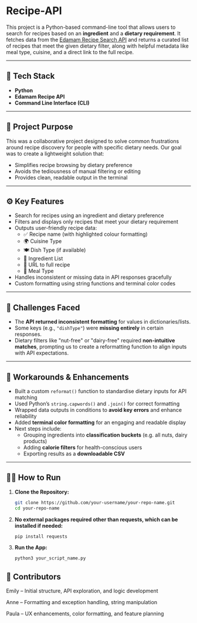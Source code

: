 # Recipe-API

This project is a Python-based command-line tool that allows users to search for recipes based on an **ingredient** and a **dietary requirement**. It fetches data from the [Edamam Recipe Search API](https://developer.edamam.com/) and returns a curated list of recipes that meet the given dietary filter, along with helpful metadata like meal type, cuisine, and a direct link to the full recipe.

---

## 🔧 Tech Stack

- **Python**  
- **Edamam Recipe API**  
- **Command Line Interface (CLI)**  

---

## 🎯 Project Purpose

This was a collaborative project designed to solve common frustrations around recipe discovery for people with specific dietary needs. Our goal was to create a lightweight solution that:

- Simplifies recipe browsing by dietary preference
- Avoids the tediousness of manual filtering or editing
- Provides clean, readable output in the terminal

---

## ⚙️ Key Features

- Search for recipes using an ingredient and dietary preference  
- Filters and displays only recipes that meet your dietary requirement  
- Outputs user-friendly recipe data:
  - ✅ Recipe name (with highlighted colour formatting)
  - 🌍 Cuisine Type
  - 🍽️ Dish Type (if available)
  - 🧾 Ingredient List
  - 🔗 URL to full recipe
  - 🍱 Meal Type
- Handles inconsistent or missing data in API responses gracefully  
- Custom formatting using string functions and terminal color codes  

---

## 🚧 Challenges Faced

- The **API returned inconsistent formatting** for values in dictionaries/lists.
- Some keys (e.g., `"dishType"`) were **missing entirely** in certain responses.
- Dietary filters like "nut-free" or "dairy-free" required **non-intuitive matches**, prompting us to create a reformatting function to align inputs with API expectations.

---

## 🔨 Workarounds & Enhancements

- Built a custom `reformat()` function to standardise dietary inputs for API matching  
- Used Python’s `string.capwords()` and `.join()` for correct formatting  
- Wrapped data outputs in conditions to **avoid key errors** and enhance reliability  
- Added **terminal color formatting** for an engaging and readable display  
- Next steps include:
  - Grouping ingredients into **classification buckets** (e.g. all nuts, dairy products)
  - Adding **calorie filters** for health-conscious users
  - Exporting results as a **downloadable CSV**

---

## 🏃‍♀️ How to Run

1. **Clone the Repository:**
   ```bash
   git clone https://github.com/your-username/your-repo-name.git
   cd your-repo-name

2. **No external packages required other than requests, which can be installed if needed:**
    ```bash
    pip install requests

3. **Run the App:**
    ```bash
    python3 your_script_name.py

## 🧠 Contributors
  Emily – Initial structure, API exploration, and logic development

  Anne – Formatting and exception handling, string manipulation

  Paula – UX enhancements, color formatting, and feature planning



